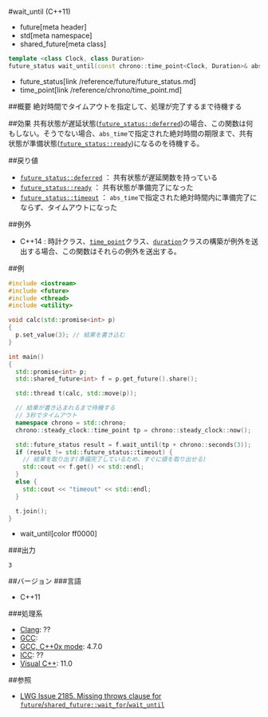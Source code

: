 #wait_until (C++11)
* future[meta header]
* std[meta namespace]
* shared_future[meta class]

```cpp
template <class Clock, class Duration>
future_status wait_until(const chrono::time_point<Clock, Duration>& abs_time) const;
```
* future_status[link /reference/future/future_status.md]
* time_point[link /reference/chrono/time_point.md]

##概要
絶対時間でタイムアウトを指定して、処理が完了するまで待機する


##効果
共有状態が遅延状態([`future_status::deferred`](../future_status.md))の場合、この関数は何もしない。そうでない場合、`abs_time`で指定された絶対時間の期限まで、共有状態が準備状態([`future_status::ready`](../future_status.md))になるのを待機する。


##戻り値
- [`future_status::deferred`](../future_status.md) ： 共有状態が遅延関数を持っている
- [`future_status::ready`](../future_status.md) ： 共有状態が準備完了になった
- [`future_status::timeout`](../future_status.md) ： `abs_time`で指定された絶対時間内に準備完了にならず、タイムアウトになった


##例外
- C++14 : 時計クラス、[`time_point`](/reference/chrono/time_point.md)クラス、[`duration`](/reference/chrono/duration.md)クラスの構築が例外を送出する場合、この関数はそれらの例外を送出する。


##例
```cpp
#include <iostream>
#include <future>
#include <thread>
#include <utility>

void calc(std::promise<int> p)
{
  p.set_value(3); // 結果を書き込む
}

int main()
{
  std::promise<int> p;
  std::shared_future<int> f = p.get_future().share();

  std::thread t(calc, std::move(p));

  // 結果が書き込まれるまで待機する
  // 3秒でタイムアウト
  namespace chrono = std::chrono;
  chrono::steady_clock::time_point tp = chrono::steady_clock::now();

  std::future_status result = f.wait_until(tp + chrono::seconds(3));
  if (result != std::future_status::timeout) {
    // 結果を取り出す(準備完了しているため、すぐに値を取り出せる)
    std::cout << f.get() << std::endl;
  }
  else {
    std::cout << "timeout" << std::endl;
  }

  t.join();
}
```
* wait_until[color ff0000]

###出力
```
3
```

##バージョン
###言語
- C++11

###処理系
- [Clang](/implementation.md#clang): ??
- [GCC](/implementation.md#gcc): 
- [GCC, C++0x mode](/implementation.md#gcc): 4.7.0
- [ICC](/implementation.md#icc): ??
- [Visual C++](/implementation.md#visual_cpp): 11.0


##参照
- [LWG Issue 2185. Missing throws clause for `future`/`shared_future::wait_for`/`wait_until`](http://www.open-std.org/jtc1/sc22/wg21/docs/lwg-defects.html#2185)



